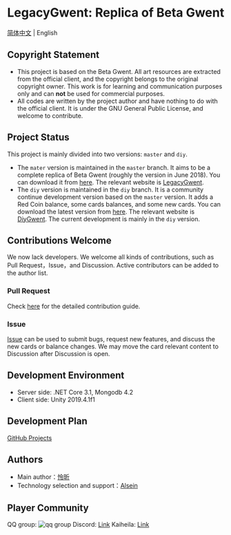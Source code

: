 # LegacyGwent: Replica of Beta Gwent

[简体中文](README_EN.md) | English

## Copyright Statement

+ This project is based on the Beta Gwent. All art resources are extracted from the official client, and the copyright belongs to the original copyright owner. This work is for learning and communication purposes only and can **not** be used for commercial purposes.
+ All codes are written by the project author and have nothing to do with the official client. It is under the GNU General Public License, and welcome to contribute.

## Project Status

This project is mainly divided into two versions: `master` and `diy`.

+ The `mater` version is maintained in the `master` branch. It aims to be a complete replica of Beta Gwent (roughly the version in June 2018).
   You can download it from [here](https://github.com/LegacyGwent/LegacyGwent/releases/tag/v0.1.0.5). The relevant website is [LegacyGwent](http://legacygwent.com:5000/).
+ The `diy` version is maintained in the `diy` branch. It is a community continue development version based on the `master` version. It adds a Red Coin balance, some cards balances, and some new cards.
   You can download the latest version from [here](https://github.com/LegacyGwent/LegacyGwent/releases/). The relevant website is [DiyGwent](http://legacygwent.com:5005/). The current development is mainly in the `diy` version.

## Contributions Welcome

We now lack developers. We welcome all kinds of contributions, such as Pull Request，Issue，and Discussion. Active contributors can be added to the author list.

### Pull Request

Check [here](.github/CONTRIBUTING_EN.md) for the detailed contribution guide.

### Issue

[Issue](https://github.com/LegacyGwent/LegacyGwent/issues) can be used to submit bugs, request new features, and discuss the new cards or balance changes. We may move the card relevant content to Discussion after Discussion is open.

## Development Environment

+ Server side: .NET Core 3.1, Mongodb 4.2
+ Client side: Unity 2019.4.1f1

## Development Plan

[GitHub Projects](https://github.com/LegacyGwent/LegacyGwent/projects)

## Authors

+ Main author：[怜昕](https://github.com/DeusSeuca)
+ Technology selection and support：[Alsein](https://github.com/AlseinX)

## Player Community

QQ group: ![qq group](https://github.com/DeusSeuca/Cynthia.Card/raw/master/assets/group.png)
Discord: [Link](https://discord.gg/Dkzazmg)
Kaiheila: [Link](https://kaihei.co/TWGPsQ)
